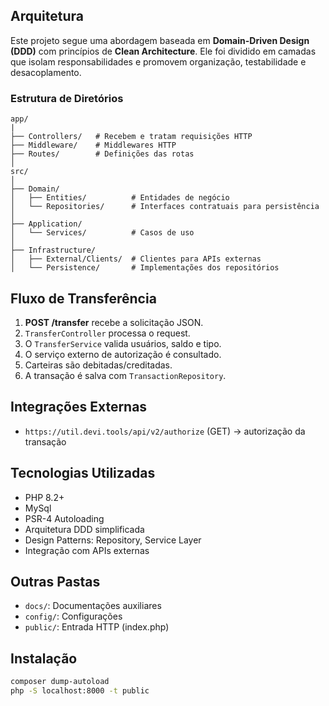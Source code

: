## Arquitetura

Este projeto segue uma abordagem baseada em **Domain-Driven Design (DDD)** com princípios de **Clean Architecture**. 
Ele foi dividido em camadas que isolam responsabilidades e promovem organização, testabilidade e desacoplamento.

### Estrutura de Diretórios

```
app/
|
├── Controllers/   # Recebem e tratam requisições HTTP
├── Middleware/    # Middlewares HTTP
├── Routes/        # Definições das rotas
│
src/
│
├── Domain/
│   ├── Entities/          # Entidades de negócio
│   └── Repositories/      # Interfaces contratuais para persistência
│
├── Application/
│   └── Services/          # Casos de uso
│
├── Infrastructure/
│   ├── External/Clients/  # Clientes para APIs externas
│   └── Persistence/       # Implementações dos repositórios
```

## Fluxo de Transferência

1. **POST /transfer** recebe a solicitação JSON.
2. `TransferController` processa o request.
3. O `TransferService` valida usuários, saldo e tipo.
4. O serviço externo de autorização é consultado.
5. Carteiras são debitadas/creditadas.
6. A transação é salva com `TransactionRepository`.

## Integrações Externas

- `https://util.devi.tools/api/v2/authorize` (GET) → autorização da transação

## Tecnologias Utilizadas

- PHP 8.2+
- MySql
- PSR-4 Autoloading
- Arquitetura DDD simplificada
- Design Patterns: Repository, Service Layer
- Integração com APIs externas

## Outras Pastas

- `docs/`: Documentações auxiliares
- `config/`: Configurações
- `public/`: Entrada HTTP (index.php)

## Instalação

```bash
composer dump-autoload
php -S localhost:8000 -t public
```